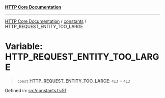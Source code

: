 [**HTTP Core Documentation**](../../README.md)

***

[HTTP Core Documentation](../../README.md) / [constants](../README.md) / HTTP\_REQUEST\_ENTITY\_TOO\_LARGE

# Variable: HTTP\_REQUEST\_ENTITY\_TOO\_LARGE

> `const` **HTTP\_REQUEST\_ENTITY\_TOO\_LARGE**: `413` = `413`

Defined in: [src/constants.ts:51](https://github.com/stonemjs/http-core/blob/6577700bdede2420a5df45a338635c35547070ea/src/constants.ts#L51)
